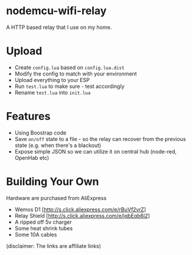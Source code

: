 # nodemcu-wifi-relay

A HTTP based relay that I use on my home.

# Upload

- Create `config.lua` based on `config.lua.dist`
- Modify the config to match with your environment
- Upload everything to your ESP
- Run `test.lua` to make sure - test accordingly
- Rename `test.lua` into `init.lua`

# Features
- Using Boostrap code
- Save `on/off` state to a file - so the relay can recover from the previous state (e.g. when there's a blackout)
- Expose simple JSON so we can utilize it on central hub (node-red, OpenHab etc)

# Building Your Own

Hardware are purchased from AliExpress

- Wemos D1 [http://s.click.aliexpress.com/e/rBuVf2vrZ]
- Relay Shield [http://s.click.aliexpress.com/e/jqbEqb6i2]
- A ripped off 5v charger
- Some heat shrink tubes
- Some 10A cables

(disclaimer: The links are affiliate links)


